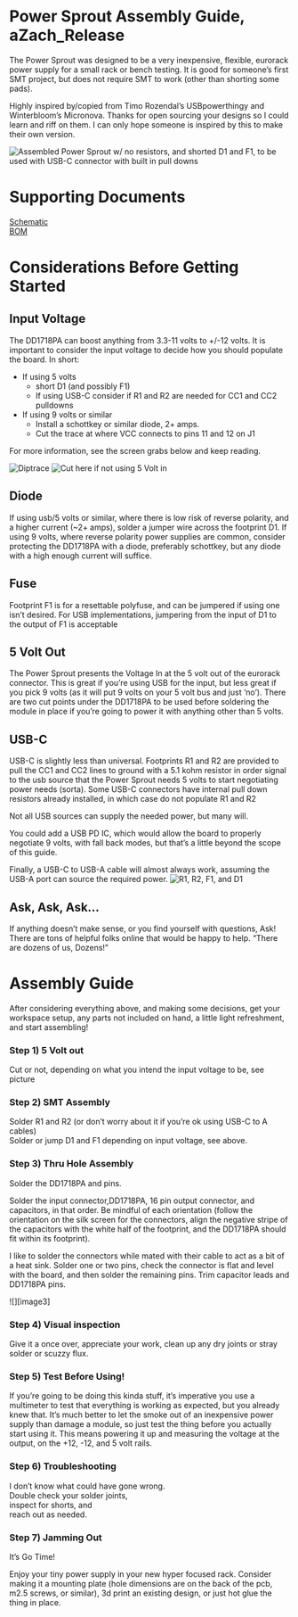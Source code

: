 # Power Sprout Assembly Guide, aZach_Release

The Power Sprout was designed to be a very inexpensive, flexible, eurorack power supply for a small rack or bench testing. It is good for someone’s first SMT project, but does not require SMT to work (other than shorting some pads). 

Highly inspired by/copied from Timo Rozendal’s USBpowerthingy and Winterbloom’s Micronova. Thanks for open sourcing your designs so I could learn and riff on them. I can only hope someone is inspired by this to make their own version.

![Assembled Power Sprout w/ no resistors, and shorted D1 and F1, to be used with USB-C connector with built in pull downs](/assets/images/Power_Sprout_crop.jpg)

# Supporting Documents

[Schematic](/Hardware/Schematic/Power%20Sprout%20Schematic.pdf)  
[BOM](/Hardware/BOM/BOM.CSV)

# Considerations Before Getting Started

## Input Voltage

The DD1718PA can boost anything from 3.3-11 volts to \+/-12 volts. It is important to consider the input voltage to decide how you should populate the board. In short:

* If using 5 volts   
  * short D1 (and possibly F1)  
  * If using USB-C consider if R1 and R2 are needed for CC1 and CC2 pulldowns  
* If using 9 volts or similar  
  * Install a schottkey or similar diode, 2+ amps.  
  * Cut the trace at where VCC connects to pins 11 and 12 on J1  
    

For more information, see the screen grabs below and keep reading.

![Diptrace](/assets/images/Screenshot%202025-09-08%20145948.png)
![Cut here if not using 5 Volt in](/assets/images/Screenshot%202025-09-08%20150059.png)

## Diode

If using usb/5 volts or similar, where there is low risk of reverse polarity, and a higher current (\~2+ amps), solder a jumper wire across the footprint D1. If using 9 volts, where reverse polarity power supplies are common, consider protecting the DD1718PA with a diode, preferably schottkey, but any diode with a high enough current will suffice. 

## Fuse

Footprint F1 is for a resettable polyfuse, and can be jumpered if using one isn’t desired. For USB implementations, jumpering from the input of D1 to the output of F1 is acceptable

## 5 Volt Out 

The Power Sprout presents the Voltage In at the 5 volt out of the eurorack connector. This is great if you’re using USB for the input, but less great if you pick 9 volts (as it will put 9 volts on your 5 volt bus and just ‘no’). There are two cut points under the DD1718PA to be used before soldering the module in place if you’re going to power it with anything other than 5 volts. 

## USB-C

USB-C is slightly less than universal. Footprints R1 and R2 are provided to pull the CC1 and CC2 lines to ground with a 5.1 kohm resistor in order signal to the usb source that the Power Sprout needs 5 volts to start negotiating power needs (sorta). Some USB-C connectors have internal pull down resistors already installed, in which case do not populate R1 and R2

Not all USB sources can supply the needed power, but many will. 

You could add a USB PD IC, which would allow the board to properly negotiate 9 volts, with fall back modes, but that’s a little beyond the scope of this guide. 

Finally, a USB-C to USB-A cable will almost always work, assuming the USB-A port can source the required power.
![R1, R2, F1, and D1](/assets/images/Screenshot%202025-09-08%20150158.png)

## Ask, Ask, Ask…

If anything doesn’t make sense, or you find yourself with questions, Ask\! There are tons of helpful folks online that would be happy to help. “There are dozens of us, Dozens\!” 

# Assembly Guide

After considering everything above, and making some decisions, get your workspace setup, any parts not included on hand, a little light refreshment, and start assembling\!

### Step 1\) 5 Volt out

Cut or not, depending on what you intend the input voltage to be, see picture

### Step 2\) SMT Assembly

Solder R1 and R2 (or don’t worry about it if you’re ok using USB-C to A cables)  
Solder or jump D1 and F1 depending on input voltage, see above. 

### Step 3\) Thru Hole Assembly

Solder the DD1718PA and pins.

Solder the input connector,DD1718PA, 16 pin output connector, and capacitors, in that order. Be mindful of each orientation (follow the orientation on the silk screen for the connectors, align the negative stripe of the capacitors with the white half of the footprint, and the DD1718PA should fit within its footprint). 

I like to solder the connectors while mated with their cable to act as a bit of a heat sink. Solder one or two pins, check the connector is flat and level with the board, and then solder the remaining pins. Trim capacitor leads and DD1718PA pins.

![][image3]

### Step 4\) Visual inspection

Give it a once over, appreciate your work, clean up any dry joints or stray solder or scuzzy flux.

### Step 5\) Test Before Using\!

If you’re going to be doing this kinda stuff, it’s imperative you use a multimeter to test that everything is working as expected, but you already knew that. It’s much better to let the smoke out of an inexpensive power supply than damage a module, so just test the thing before you actually start using it. This means powering it up and measuring the voltage at the output, on the \+12, \-12, and 5 volt rails. 

### Step 6\) Troubleshooting

I don’t know what could have gone wrong.   
Double check your solder joints,   
inspect for shorts, and   
reach out as needed. 

### Step 7\) Jamming Out

It’s Go Time\! 

Enjoy your tiny power supply in your new hyper focused rack. Consider making it a mounting plate (hole dimensions are on the back of the pcb, m2.5 screws, or similar), 3d print an existing design, or just hot glue the thing in place. 
